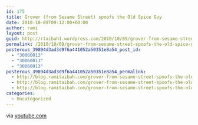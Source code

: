```yaml
---
id: 175
title: Grover (from Sesame Street) spoofs the Old Spice Guy
date: 2010-10-09T09:12:00+00:00
author: rami
layout: post
guid: http://rtaibah1.wordpress.com/2010/10/09/grover-from-sesame-street-spoofs-the-old-spice-guy
permalink: /2010/10/09/grover-from-sesame-street-spoofs-the-old-spice-guy/
posterous_39894d3ad3d9f6a441052a50351e8a54_post_id:
  - "30060013"
  - "30060013"
  - "30060013"
posterous_39894d3ad3d9f6a441052a50351e8a54_permalink:
  - http://blog.ramitaibah.com/grover-from-sesame-street-spoofs-the-old-spic
  - http://blog.ramitaibah.com/grover-from-sesame-street-spoofs-the-old-spic
  - http://blog.ramitaibah.com/grover-from-sesame-street-spoofs-the-old-spic
categories:
  - Uncategorized
---
```

<div class="posterous_bookmarklet_entry">
  <div class="posterous_quote_citation">
    via <a href="http://www.youtube.com/watch?v=zkd5dJIVjgM">youtube.com</a>
  </div></p>
</div>